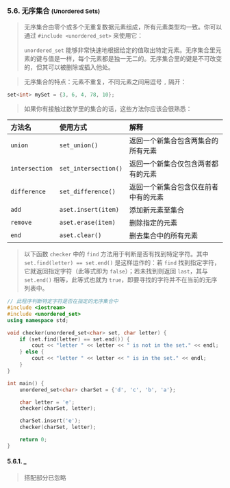 
### 5.6. 无序集合 <small>(Unordered Sets)</small>
> 无序集合由零个或多个无重复数据元素组成，所有元素类型均一致。你可以通过 `#include <unordered_set>` 来使用它：
>
> `unordered_set` 能够非常快速地根据给定的值取出特定元素。无序集合里元素的键与值是一样，每个元素都是独一无二的。无序集合里的键是不可改变的，但其可以被删除或插入他处。

> 无序集合的特点：元素不重复，不同元素之间用逗号 `,` 隔开：
```cpp
set<int> mySet = {3, 6, 4, 78, 10};
```

> 如果你有接触过数学里的集合的话，这些方法你应该会很熟悉：
>
| 方法名         | 使用方式             | 解释                                 |
| :------------- | :------------------- | :----------------------------------- |
| `union`        | `set_union()`        | 返回一个新集合包含两集合的所有元素   |
| `intersection` | `set_intersection()` | 返回一个新集合仅包含两者都有的元素   |
| `difference`   | `set_difference()`   | 返回一个新集合包含仅在前者中有的元素 |
| `add`          | `aset.insert(item)`  | 添加新元素至集合                     |
| `remove`       | `aset.erase(item)`   | 删除指定的元素                       |
| `end`          | `aset.clear()`       | 删去集合中的所有元素                 |

> 以下函数 `checker` 中的 `find` 方法用于判断是否有找到特定字符。其中 `set.find(letter) == set.end()` 是这样运作的：若 `find` 找到指定字符，它就返回指定字符（此等式即为 `false`）；若未找到则返回 `last`，其与 `set.end()` 相等，此等式也就为 `true`，即要寻找的字符并不在当前的无序列表中。
```cpp
// 此程序判断特定字符是否在指定的无序集合中
#include <iostream>
#include <unordered_set>
using namespace std;

void checker(unordered_set<char> set, char letter) {
    if (set.find(letter) == set.end()) {
        cout << "letter " << letter << " is not in the set." << endl;
    } else {
        cout << "letter " << letter << " is in the set." << endl;
    }
}

int main() {
    unordered_set<char> charSet = {'d', 'c', 'b', 'a'};

    char letter = 'e';
    checker(charSet, letter);

    charSet.insert('e');
    checker(charSet, letter);

    return 0;
}
```

#### 5.6.1. _
> 搭配部分已忽略
